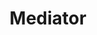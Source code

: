 ---
layout: default
title: Mediator
modified:
categories: 
excerpt:
tags: []
image:
  feature:
  teaser: nav/400X250.png
  thumb:
published: false
---